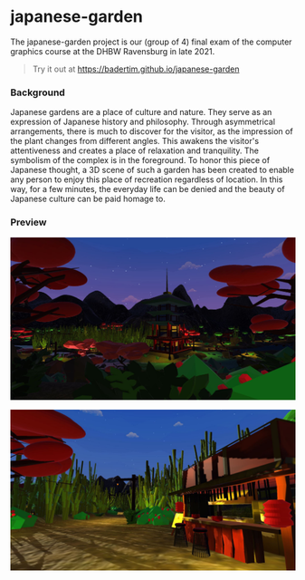 # japanese-garden
The japanese-garden project is our (group of 4) final exam of the computer graphics course at the DHBW Ravensburg in late 2021.  
> Try it out at https://badertim.github.io/japanese-garden
### Background
Japanese gardens are a place of culture and nature. They serve as an expression of Japanese history and philosophy. Through asymmetrical arrangements, there is much to discover for the visitor, as the impression of the plant changes from different angles. This awakens the visitor's attentiveness and creates a place of relaxation and tranquility. The symbolism of the complex is in the foreground. To honor this piece of Japanese thought, a 3D scene of such a garden has been created to enable any person to enjoy this place of recreation regardless of location. In this way, for a few minutes, the everyday life can be denied and the beauty of Japanese culture can be paid homage to.
### Preview
![Garden at night](https://github.com/BaderTim/japanese-garden/blob/main/images/garden_night.JPG?raw=true)
  
![Noodle Shop](https://github.com/BaderTim/japanese-garden/blob/main/images/noodle_shop.JPG?raw=true)
